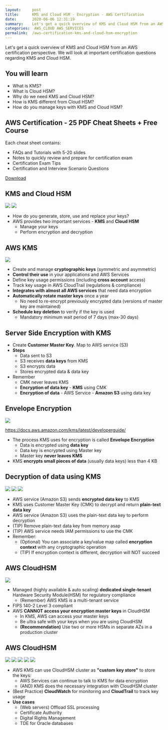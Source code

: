 ```yaml
---
layout:     post
title:      KMS and Cloud HSM - Encryption - AWS Certification
date:       2020-06-06 12:31:19
summary:    Let's get a quick overview of KMS and Cloud HSM from an AWS certification perspective. We will look at important certification questions regarding KMS and Cloud HSM. 
categories:  AWS_CLOUD AWS_SERVICES
permalink:  /aws-certification-kms-and-cloud-hsm-encryption
---
```


Let's get a quick overview of KMS and Cloud HSM from an AWS certification perspective. We will look at important certification questions regarding KMS and Cloud HSM.

## You will learn
- What is KMS?
- What is Cloud HSM?
- Why do we need KMS and Cloud HSM?
- How is KMS different from Cloud HSM?
- How do you manage keys with KMS and Cloud HSM?

## AWS Certification - 25 PDF Cheat Sheets + Free Course

Each cheat sheet contains:
- FAQs and Tutorials with 5-20 slides
- Notes to quickly review and prepare for certification exam
- Certification Exam Tips
- Certification and Interview Scenario Questions

<div>
 <a href="https://links.in28minutes.com/cloud-in28minutes-teachable-free-link" target="_blank" class="button instagram">Download</a>
</div>


## KMS and Cloud HSM

![](/images/aws/00-icons/kms.png)
![](/images/aws/00-icons/cloudhsm.png) 

- How do you generate, store, use and replace your keys?
- AWS provides two important services - **KMS** and **Cloud HSM**
	- Manage your keys
	- Perform encryption and decryption

## AWS KMS

![](/images/aws/00-icons/kms.png)
- Create and manage **cryptographic keys** (symmetric and asymmetric)
- **Control their use** in your applications and AWS Services
- Define key usage permissions (including **cross account** access)
- Track key usage in AWS CloudTrail (regulations & compliance)
- **Integrates with almost all AWS services** that need data encryption
- **Automatically rotate master keys** once a year 
	- No need to re-encrypt previously encrypted data (versions of master key are maintained)
- **Schedule key deletion** to verify if the key is used
	- Mandatory minimum wait period of 7 days (max-30 days)

## Server Side Encryption with KMS
- Create **Customer Master Key**. Map to AWS service (S3)
- **Steps**
	- Data sent to S3
	- S3 receives **data keys** from KMS
	- S3 encrypts data
	- Stores encrypted data & data key
- Remember
	- CMK never leaves KMS
	- **Encryption of data key** - **KMS** using CMK
	- **Encryption of data** - AWS Service - **Amazon S3** using data key

## Envelope Encryption
![](/images/aws/kms-key-hierarchy-master.png) 

https://docs.aws.amazon.com/kms/latest/developerguide/
- The process KMS uses for encryption is called **Envelope Encryption**
	- Data is encrypted using **data key**
	- Data key is encrypted using Master key
	- Master key **never leaves KMS**
- KMS **encrypts small pieces of data** (usually data keys) less than 4 KB

## Decryption of data using KMS

![](/images/aws/00-icons/s3.png) 
![](/images/arrowbi.png) 
![](/images/aws/00-icons/kms.png)

- AWS service (Amazon S3) sends **encrypted data key** to KMS
- KMS uses Customer Master Key (CMK) to decrypt and return **plain-text data key**
- AWS service (Amazon S3) uses the plain-text data key to perform decryption
- (TIP) Remove plain-text data key from memory asap
- (TIP) AWS service needs IAM permissions to use the CMK
- Remember:
	- (Optional) You can associate a key/value map called **encryption context** with any cryptographic operation
	- (TIP) If encryption context is different, decryption will NOT succeed

## AWS CloudHSM

![](/images/aws/00-icons/cloudhsm.png)
- Managed (highly available & auto scaling) **dedicated** **single-tenant** Hardware Security Module(HSM) for regulatory compliance
	- (Remember) AWS KMS is a multi-tenant service
- FIPS 140-2 Level 3 compliant
- AWS **CANNOT access your encryption master keys** in CloudHSM
	- In KMS, AWS can access your master keys
	- Be ultra safe with your keys when you are using CloudHSM
	- **(Recommendation)** Use two or more HSMs in separate AZs in a production cluster

## AWS CloudHSM

![](/images/aws/00-icons/s3.png)
![](/images/arrowbi.png)
![](/images/aws/00-icons/kms.png)
![](/images/arrowbi.png)
![](/images/aws/00-icons/cloudhsm.png)
- AWS KMS can use CloudHSM cluster as **"custom key store"** to store the keys:
	- AWS Services can continue to talk to KMS for data encryption
	- (AND) KMS does the necessary integration with CloudHSM cluster
- (Best Practice) **CloudWatch** for monitoring and **CloudTrail** to track key usage
- **Use cases**
	- (Web servers) Offload SSL processing
	- Certificate Authority
	- Digital Rights Management
	- TDE for Oracle databases
